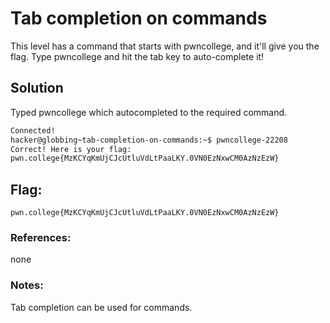 # Tab completion on commands
This level has a command that starts with pwncollege, and it'll give you the flag. Type pwncollege and hit the tab key to auto-complete it!

## Solution
Typed pwncollege<tab> which autocompleted to the required command.
```sh
Connected!
hacker@globbing~tab-completion-on-commands:~$ pwncollege-22208
Correct! Here is your flag:
pwn.college{MzKCYqKmUjCJcUtluVdLtPaaLKY.0VN0EzNxwCM0AzNzEzW}
```

## Flag: 

```
pwn.college{MzKCYqKmUjCJcUtluVdLtPaaLKY.0VN0EzNxwCM0AzNzEzW}
```

### References:
none

### Notes:
Tab completion can be used for commands.
